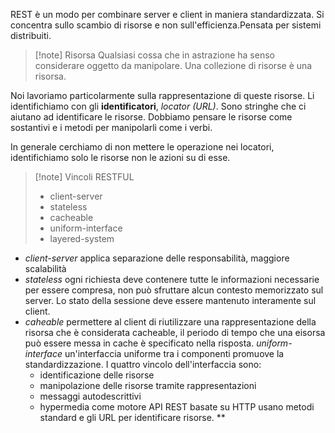 REST è un modo per combinare server e client in maniera standardizzata. Si concentra sullo scambio di risorse e non sull'efficienza.Pensata per sistemi distribuiti.

>[!note] Risorsa
>Qualsiasi cossa che in astrazione ha senso considerare oggetto da manipolare. Una collezione di risorse è una risorsa. 

Noi lavoriamo particolarmente sulla rappresentazione di queste risorse.
Li identifichiamo con gli **identificatori**, *locator (URL)*. Sono stringhe che ci aiutano ad identificare le risorse.
Dobbiamo pensare le risorse come sostantivi e i metodi per manipolarli come i verbi. 

In generale cerchiamo di non mettere le operazione nei locatori, identifichiamo solo le risorse non le azioni su di esse.

>[!note] Vincoli RESTFUL
>- client-server
>- stateless
>- cacheable
>- uniform-interface
>- layered-system




- *client-server* applica separazione delle responsabilità, maggiore scalabilità
- *stateless* ogni richiesta deve contenere tutte le informazioni necessarie per essere compresa, non può sfruttare alcun contesto memorizzato sul server. Lo stato della sessione deve essere mantenuto interamente sul client.
- *caheable* permettere al client di riutilizzare una rappresentazione della risorsa che è considerata cacheable, il periodo di tempo che una eisorsa può essere messa in cache è specificato nella risposta.
*uniform-interface* un'interfaccia uniforme tra i componenti promuove la standardizzazione. I quattro vincolo dell'interfaccia sono:
	- identificazione delle risorse
	- manipolazione delle risorse tramite rappresentazioni
	- messaggi autodescrittivi
	- hypermedia come motore 
	API REST basate su HTTP usano metodi standard e gli URL per identificare risorse.
**
